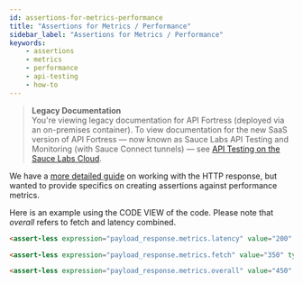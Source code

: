```yaml
---
id: assertions-for-metrics-performance
title: "Assertions for Metrics / Performance"
sidebar_label: "Assertions for Metrics / Performance"
keywords:
    - assertions
    - metrics
    - performance
    - api-testing
    - how-to
---
```


>**Legacy Documentation**<br/>You're viewing legacy documentation for API Fortress (deployed via an on-premises container). To view documentation for the new SaaS version of API Fortress &#8212; now known as Sauce Labs API Testing and Monitoring (with Sauce Connect tunnels) &#8212; see [API Testing on the Sauce Labs Cloud](/api-testing/).

We have a [more detailed guide](/api-testing/on-prem/learn-more/working-with-the-response-object) on working with the HTTP response, but wanted to provide specifics on creating assertions against performance metrics.

Here is an example using the CODE VIEW of the code. Please note that _overall_ refers to fetch and latency combined.

```html
<assert-less expression="payload_response.metrics.latency" value="200" type="integer"/>
```
```html
<assert-less expression="payload_response.metrics.fetch" value="350" type="integer"/>
```
```html
<assert-less expression="payload_response.metrics.overall" value="450" type="integer"/>
```
